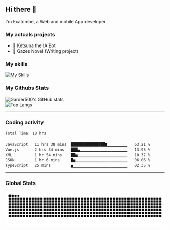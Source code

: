 ## Hi there 👋

I'm Exatombe, a Web and mobile App developer

### My actuals projects 
- 🔭 Ketsuna the IA Bot
- 🌱 Gazes Novel (Writing project)

### My skills

[![My Skills](https://skillicons.dev/icons?i=js,ts,html,bots,css,dotnet,rust,go,firebase,php,nodejs,nextjs,mysql,postgres,prisma,mongodb,vue,react,nuxtjs&perline=5)](https://skillicons.dev)

### My Githubs Stats

<!--- ![Garder 500 stats](https://github-readme-stats.vercel.app/api?username=garder500&show_icons=true&theme=Gradient) -->
![Garder500's GitHub stats](https://github-readme-stats.vercel.app/api?username=exatombe&show_icons=true&theme=material-palenight&include_all_commits=true&custom_title=My%20Github%20Stats)
<br/>
![Top Langs](https://github-readme-stats.vercel.app/api/top-langs/?username=exatombe&theme=material-palenight&layout=compact)

---
### Coding activity

<!--START_SECTION:waka-->

```txt
Total Time: 18 hrs

JavaScript   11 hrs 38 mins  ███████████████▇▁▁▁▁▁▁▁▁▁   63.21 %
Vue.js       2 hrs 34 mins   ███▄▁▁▁▁▁▁▁▁▁▁▁▁▁▁▁▁▁▁▁▁▁   13.95 %
XML          1 hr 54 mins    ██▅▁▁▁▁▁▁▁▁▁▁▁▁▁▁▁▁▁▁▁▁▁▁   10.37 %
JSON         1 hr 6 mins     █▅▁▁▁▁▁▁▁▁▁▁▁▁▁▁▁▁▁▁▁▁▁▁▁   06.06 %
TypeScript   25 mins         ▅▁▁▁▁▁▁▁▁▁▁▁▁▁▁▁▁▁▁▁▁▁▁▁▁   02.35 %
```

<!--END_SECTION:waka-->

---

### Global Stats 

![Snake.svg](https://github.com/exatombe/exatombe/blob/output/github-contribution-grid-snake.svg)
